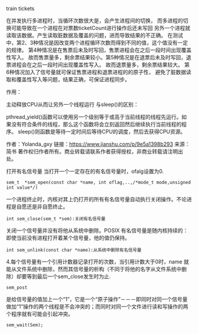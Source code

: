 train tickets


在并发执行多进程时，当循环次数很大是，会产生进程间的切换，
        而多进程的切换可能导致在一个进程在对票数ticketCount进行操作后还未写回
        另外一个进程就读取该数据。产生读取脏数据及覆盖的问题，进而导致结果的不正确。
    在测试中，第2、3种情况是因改变两个进程循环次数而得到不同的值，这个值没有一定的规律。
        第4种情况是在售票后未及时写回，售票进程会在之后一段时间出现覆盖性写入。
        故而售票量多，剩余票结果较小。第5种情况是在退票后未及时写回，退票进程会在之后一段时间出现覆盖性写入。
        故而退票量多，剩余票结果较大。
        第6种情况加入了信号量就可保证售票进程和退票进程的的原子性，
        避免了脏数据读取和覆盖性写入等问题，结果正确，可保证进程同步。

作用：

主动释放CPU从而让另外一个线程运行
与sleep()的区别：

pthread_yield()函数可以使用另一个级别等于或高于当前线程的线程先运行。如果没有符合条件的线程，那么这个函数将会立刻返回然后继续执行当前线程的程序。
sleep()则函数是等待一定时间后等待CPU的调度，然后去获得CPU资源。

作者：Yolanda_gxy
链接：https://www.jianshu.com/p/9e5a1398b293
来源：简书
著作权归作者所有。商业转载请联系作者获得授权，非商业转载请注明出处。


打开有名信号量 当打开一个一定存在的有名信号量时，ofalg设置为0.

    sem_t  *sem_open(const char *name, int oflag,..,/*mode_t mode,unsigned int value*/) 

一个进程终止时，内核对其上仍打开的所有有名信号量自动执行关闭操作。不论进程是自愿还是非自愿终止。

    int sem_close(sem_t *sem):关闭有名信号量

关闭一个信号量并没有将他从系统中删除。POSIX 有名信号量是随内核持续的：即使当前没有进程打开着某个信号量，他的值仍保持。

    int sem_unlink(const char *name):从系统中删除有名信号量

4.每个信号量有一个引用计数器记录打开的次数，当引用计数大于0时，name 就能从文件系统中删除，然而其信号量的析构（不同于将他的名字从文件系统中删除）却要等到最后一个sem_close发生时为止.

    sem_post
    
是给信号量的值加上一个“1”，它是一个“原子操作”－－－即同时对同一个信号量做加“1”操作的两个线程是不会冲突的；而同时对同一个文件进行读和写操作的两个程序就有可能会引起冲突。

    sem_wait(Sem);